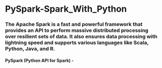 # PySpark-Spark_With_Python

### The Apache Spark is a fast and powerful framework that provides an API to perform massive distributed processing over resilient sets of data. It also ensures data processing with lightning speed and supports various languages like Scala, Python, Java, and R.

#### PySpark (Python API for Spark) - 

